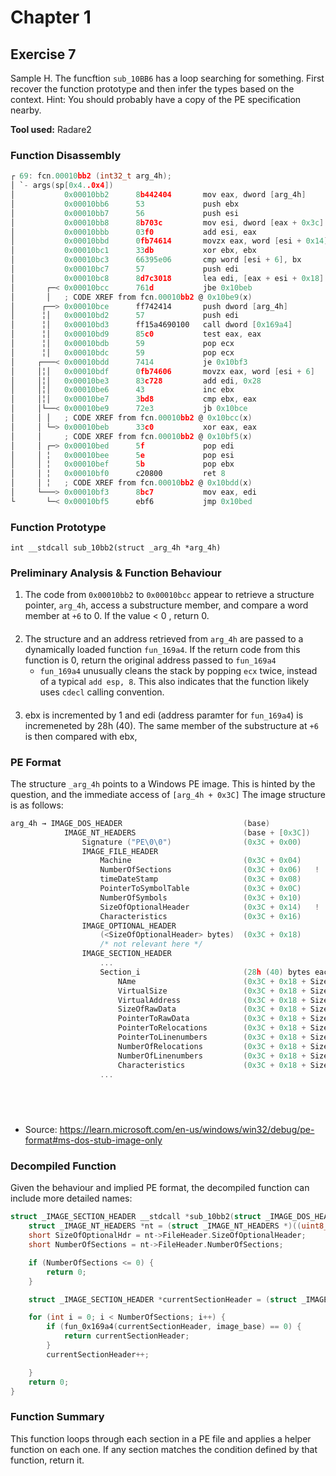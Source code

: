 # Chapter 1

## Exercise 7

Sample H. The funcftion `sub_10BB6` has a loop searching for something. First recover the function prototype and then infer the types based on the context. Hint: You should probably have a copy of the PE specification nearby.

**Tool used:** Radare2

### Function Disassembly

```c
┌ 69: fcn.00010bb2 (int32_t arg_4h);
│ `- args(sp[0x4..0x4])
│           0x00010bb2      8b442404       mov eax, dword [arg_4h]
│           0x00010bb6      53             push ebx
│           0x00010bb7      56             push esi
│           0x00010bb8      8b703c         mov esi, dword [eax + 0x3c]
│           0x00010bbb      03f0           add esi, eax
│           0x00010bbd      0fb74614       movzx eax, word [esi + 0x14]
│           0x00010bc1      33db           xor ebx, ebx
│           0x00010bc3      66395e06       cmp word [esi + 6], bx
│           0x00010bc7      57             push edi
│           0x00010bc8      8d7c3018       lea edi, [eax + esi + 0x18]
│       ┌─< 0x00010bcc      761d           jbe 0x10beb
│       │   ; CODE XREF from fcn.00010bb2 @ 0x10be9(x)
│      ┌──> 0x00010bce      ff742414       push dword [arg_4h]
│      ╎│   0x00010bd2      57             push edi
│      ╎│   0x00010bd3      ff15a4690100   call dword [0x169a4]
│      ╎│   0x00010bd9      85c0           test eax, eax
│      ╎│   0x00010bdb      59             pop ecx
│      ╎│   0x00010bdc      59             pop ecx
│     ┌───< 0x00010bdd      7414           je 0x10bf3
│     │╎│   0x00010bdf      0fb74606       movzx eax, word [esi + 6]
│     │╎│   0x00010be3      83c728         add edi, 0x28               ; 40
│     │╎│   0x00010be6      43             inc ebx
│     │╎│   0x00010be7      3bd8           cmp ebx, eax
│     │└──< 0x00010be9      72e3           jb 0x10bce
│     │ │   ; CODE XREF from fcn.00010bb2 @ 0x10bcc(x)
│     │ └─> 0x00010beb      33c0           xor eax, eax
│     │     ; CODE XREF from fcn.00010bb2 @ 0x10bf5(x)
│     │ ┌─> 0x00010bed      5f             pop edi
│     │ ╎   0x00010bee      5e             pop esi
│     │ ╎   0x00010bef      5b             pop ebx
│     │ ╎   0x00010bf0      c20800         ret 8
│     │ ╎   ; CODE XREF from fcn.00010bb2 @ 0x10bdd(x)
│     └───> 0x00010bf3      8bc7           mov eax, edi
└       └─< 0x00010bf5      ebf6           jmp 0x10bed
```

### Function Prototype
```
int __stdcall sub_10bb2(struct _arg_4h *arg_4h)
```

### Preliminary Analysis & Function Behaviour

1. The code from `0x00010bb2` to `0x00010bcc` appear to retrieve a structure pointer, `arg_4h`, access a substructure member, and compare a word member at `+6` to 0. If the value < 0 , return 0.

####

2. The structure and an address retrieved from `arg_4h` are passed to a dynamically loaded function `fun_169a4`. If the return code from this function is 0, return the original address passed to `fun_169a4`
    - `fun_169a4` unusually cleans the stack by popping `ecx` twice, instead of a typical `add esp, 8`. This also indicates that the function likely uses `cdecl` calling convention.

####

3. ebx is incremented by 1 and edi (address paramter for `fun_169a4`) is incremeneted by 28h (40). The same member of the substructure at `+6` is then compared with ebx, 

### PE Format

The structure `_arg_4h` points to a Windows PE image. This is hinted by the question, and the immediate access of `[arg_4h + 0x3C]` 
The image structure is as follows:

```c
arg_4h → IMAGE_DOS_HEADER                           (base)
            IMAGE_NT_HEADERS                        (base + [0x3C])
                Signature ("PE\0\0")                (0x3C + 0x00)
                IMAGE_FILE_HEADER        
                    Machine                         (0x3C + 0x04)
                    NumberOfSections                (0x3C + 0x06)   !
                    timeDateStamp                   (0x3C + 0x08)
                    PointerToSymbolTable            (0x3C + 0x0C)
                    NumberOfSymbols                 (0x3C + 0x10)
                    SizeOfOptionalHeader            (0x3C + 0x14)   !
                    Characteristics                 (0x3C + 0x16)
                IMAGE_OPTIONAL_HEADER               
                    (<SizeOfOptionalHeader> bytes)  (0x3C + 0x18)
                    /* not relevant here */
                IMAGE_SECTION_HEADER         
                    ...
                    Section_i                       (28h (40) bytes each)          
                        NAme                        (0x3C + 0x18 + SizeOfOptionalHeader + <0x28 * section_idx>)
                        VirtualSize                 (0x3C + 0x18 + SizeOfOptionalHeader + <0x28 * section_idx> + 0x08)
                        VirtualAddress              (0x3C + 0x18 + SizeOfOptionalHeader + <0x28 * section_idx> + 0x0C)
                        SizeOfRawData               (0x3C + 0x18 + SizeOfOptionalHeader + <0x28 * section_idx> + 0x10)
                        PointerToRawData            (0x3C + 0x18 + SizeOfOptionalHeader + <0x28 * section_idx> + 0x14)
                        PointerToRelocations        (0x3C + 0x18 + SizeOfOptionalHeader + <0x28 * section_idx> + 0x18)
                        PointerToLinenumbers        (0x3C + 0x18 + SizeOfOptionalHeader + <0x28 * section_idx> + 0x1c)
                        NumberOfRelocations         (0x3C + 0x18 + SizeOfOptionalHeader + <0x28 * section_idx> + 0x20)
                        NumberOfLinenumbers         (0x3C + 0x18 + SizeOfOptionalHeader + <0x28 * section_idx> + 0x22)
                        Characteristics             (0x3C + 0x18 + SizeOfOptionalHeader + <0x28 * section_idx> + 0x24)
                    ...

                                                    

                            
```
- Source: https://learn.microsoft.com/en-us/windows/win32/debug/pe-format#ms-dos-stub-image-only

### Decompiled Function

Given the behaviour and implied PE format, the decompiled function can include more detailed names:

```c
struct _IMAGE_SECTION_HEADER __stdcall *sub_10bb2(struct _IMAGE_DOS_HEADER *image_base) {
    struct _IMAGE_NT_HEADERS *nt = (struct _IMAGE_NT_HEADERS *)((uint8_t *)image_base + image_base->e_lfanew);  
    short SizeOfOptionalHdr = nt->FileHeader.SizeOfOptionalHeader;
    short NumberOfSections = nt->FileHeader.NumberOfSections;

    if (NumberOfSections <= 0) {
        return 0;
    }

    struct _IMAGE_SECTION_HEADER *currentSectionHeader = (struct _IMAGE_SECTION_HEADER *)((uint8_t *)&nt->OptionalHeader + SizeOfOptionalHdr);

    for (int i = 0; i < NumberOfSections; i++) {
        if (fun_0x169a4(currentSectionHeader, image_base) == 0) {
            return currentSectionHeader;
        }
        currentSectionHeader++;

    }
    return 0;
}
```

### Function Summary

This function loops through each section in a PE file and applies a helper function on each one. If any section matches the condition defined by that function, return it.